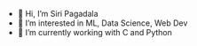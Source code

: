 - 👋 Hi, I’m Siri Pagadala
- 💞️ I’m interested in ML, Data Science, Web Dev
- 🌱 I’m currently working with C and Python

<!---
siripagadala/siripagadala is a ✨ special ✨ repository because its `README.md` (this file) appears on your GitHub profile.
You can click the Preview link to take a look at your changes.
--->
